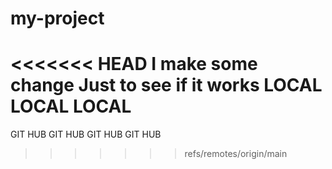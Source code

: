 # my-project
<<<<<<< HEAD
I make some change
Just to see if it works
LOCAL LOCAL LOCAL
=======
GIT HUB GIT HUB
GIT HUB GIT HUB
>>>>>>> refs/remotes/origin/main
